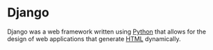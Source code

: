 <h1>Django</h1>

<p>Django was a web framework written using <a href="/wiki/Python">Python</a> that allows for the design of web applications that generate <a href="/wiki/HTML">HTML</a> dynamically.</p>